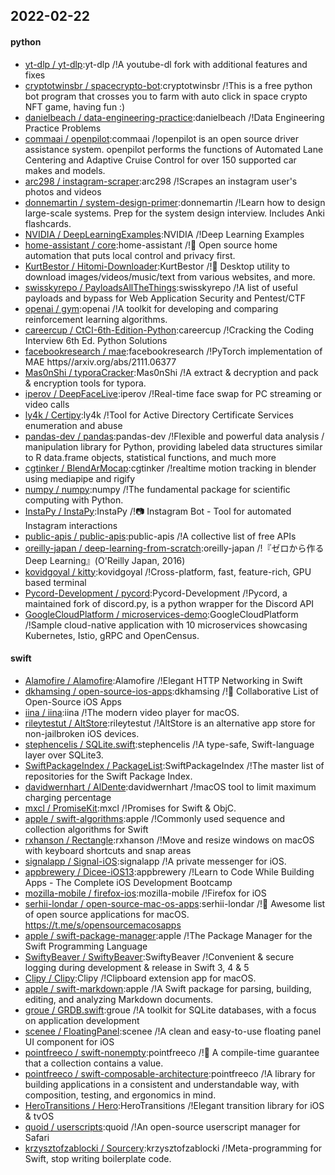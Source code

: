 ## 2022-02-22

#### python
* [yt-dlp / yt-dlp](https://github.com/yt-dlp/yt-dlp):yt-dlp /!A youtube-dl fork with additional features and fixes
* [cryptotwinsbr / spacecrypto-bot](https://github.com/cryptotwinsbr/spacecrypto-bot):cryptotwinsbr /!This is a free python bot program that crosses you to farm with auto click in space crypto NFT game, having fun :)
* [danielbeach / data-engineering-practice](https://github.com/danielbeach/data-engineering-practice):danielbeach /!Data Engineering Practice Problems
* [commaai / openpilot](https://github.com/commaai/openpilot):commaai /!openpilot is an open source driver assistance system. openpilot performs the functions of Automated Lane Centering and Adaptive Cruise Control for over 150 supported car makes and models.
* [arc298 / instagram-scraper](https://github.com/arc298/instagram-scraper):arc298 /!Scrapes an instagram user's photos and videos
* [donnemartin / system-design-primer](https://github.com/donnemartin/system-design-primer):donnemartin /!Learn how to design large-scale systems. Prep for the system design interview. Includes Anki flashcards.
* [NVIDIA / DeepLearningExamples](https://github.com/NVIDIA/DeepLearningExamples):NVIDIA /!Deep Learning Examples
* [home-assistant / core](https://github.com/home-assistant/core):home-assistant /!🏡 Open source home automation that puts local control and privacy first.
* [KurtBestor / Hitomi-Downloader](https://github.com/KurtBestor/Hitomi-Downloader):KurtBestor /!🍰 Desktop utility to download images/videos/music/text from various websites, and more.
* [swisskyrepo / PayloadsAllTheThings](https://github.com/swisskyrepo/PayloadsAllTheThings):swisskyrepo /!A list of useful payloads and bypass for Web Application Security and Pentest/CTF
* [openai / gym](https://github.com/openai/gym):openai /!A toolkit for developing and comparing reinforcement learning algorithms.
* [careercup / CtCI-6th-Edition-Python](https://github.com/careercup/CtCI-6th-Edition-Python):careercup /!Cracking the Coding Interview 6th Ed. Python Solutions
* [facebookresearch / mae](https://github.com/facebookresearch/mae):facebookresearch /!PyTorch implementation of MAE https//arxiv.org/abs/2111.06377
* [Mas0nShi / typoraCracker](https://github.com/Mas0nShi/typoraCracker):Mas0nShi /!A extract & decryption and pack & encryption tools for typora.
* [iperov / DeepFaceLive](https://github.com/iperov/DeepFaceLive):iperov /!Real-time face swap for PC streaming or video calls
* [ly4k / Certipy](https://github.com/ly4k/Certipy):ly4k /!Tool for Active Directory Certificate Services enumeration and abuse
* [pandas-dev / pandas](https://github.com/pandas-dev/pandas):pandas-dev /!Flexible and powerful data analysis / manipulation library for Python, providing labeled data structures similar to R data.frame objects, statistical functions, and much more
* [cgtinker / BlendArMocap](https://github.com/cgtinker/BlendArMocap):cgtinker /!realtime motion tracking in blender using mediapipe and rigify
* [numpy / numpy](https://github.com/numpy/numpy):numpy /!The fundamental package for scientific computing with Python.
* [InstaPy / InstaPy](https://github.com/InstaPy/InstaPy):InstaPy /!📷 Instagram Bot - Tool for automated Instagram interactions
* [public-apis / public-apis](https://github.com/public-apis/public-apis):public-apis /!A collective list of free APIs
* [oreilly-japan / deep-learning-from-scratch](https://github.com/oreilly-japan/deep-learning-from-scratch):oreilly-japan /!『ゼロから作る Deep Learning』(O'Reilly Japan, 2016)
* [kovidgoyal / kitty](https://github.com/kovidgoyal/kitty):kovidgoyal /!Cross-platform, fast, feature-rich, GPU based terminal
* [Pycord-Development / pycord](https://github.com/Pycord-Development/pycord):Pycord-Development /!Pycord, a maintained fork of discord.py, is a python wrapper for the Discord API
* [GoogleCloudPlatform / microservices-demo](https://github.com/GoogleCloudPlatform/microservices-demo):GoogleCloudPlatform /!Sample cloud-native application with 10 microservices showcasing Kubernetes, Istio, gRPC and OpenCensus.

#### swift
* [Alamofire / Alamofire](https://github.com/Alamofire/Alamofire):Alamofire /!Elegant HTTP Networking in Swift
* [dkhamsing / open-source-ios-apps](https://github.com/dkhamsing/open-source-ios-apps):dkhamsing /!📱 Collaborative List of Open-Source iOS Apps
* [iina / iina](https://github.com/iina/iina):iina /!The modern video player for macOS.
* [rileytestut / AltStore](https://github.com/rileytestut/AltStore):rileytestut /!AltStore is an alternative app store for non-jailbroken iOS devices.
* [stephencelis / SQLite.swift](https://github.com/stephencelis/SQLite.swift):stephencelis /!A type-safe, Swift-language layer over SQLite3.
* [SwiftPackageIndex / PackageList](https://github.com/SwiftPackageIndex/PackageList):SwiftPackageIndex /!The master list of repositories for the Swift Package Index.
* [davidwernhart / AlDente](https://github.com/davidwernhart/AlDente):davidwernhart /!macOS tool to limit maximum charging percentage
* [mxcl / PromiseKit](https://github.com/mxcl/PromiseKit):mxcl /!Promises for Swift & ObjC.
* [apple / swift-algorithms](https://github.com/apple/swift-algorithms):apple /!Commonly used sequence and collection algorithms for Swift
* [rxhanson / Rectangle](https://github.com/rxhanson/Rectangle):rxhanson /!Move and resize windows on macOS with keyboard shortcuts and snap areas
* [signalapp / Signal-iOS](https://github.com/signalapp/Signal-iOS):signalapp /!A private messenger for iOS.
* [appbrewery / Dicee-iOS13](https://github.com/appbrewery/Dicee-iOS13):appbrewery /!Learn to Code While Building Apps - The Complete iOS Development Bootcamp
* [mozilla-mobile / firefox-ios](https://github.com/mozilla-mobile/firefox-ios):mozilla-mobile /!Firefox for iOS
* [serhii-londar / open-source-mac-os-apps](https://github.com/serhii-londar/open-source-mac-os-apps):serhii-londar /!🚀 Awesome list of open source applications for macOS. https://t.me/s/opensourcemacosapps
* [apple / swift-package-manager](https://github.com/apple/swift-package-manager):apple /!The Package Manager for the Swift Programming Language
* [SwiftyBeaver / SwiftyBeaver](https://github.com/SwiftyBeaver/SwiftyBeaver):SwiftyBeaver /!Convenient & secure logging during development & release in Swift 3, 4 & 5
* [Clipy / Clipy](https://github.com/Clipy/Clipy):Clipy /!Clipboard extension app for macOS.
* [apple / swift-markdown](https://github.com/apple/swift-markdown):apple /!A Swift package for parsing, building, editing, and analyzing Markdown documents.
* [groue / GRDB.swift](https://github.com/groue/GRDB.swift):groue /!A toolkit for SQLite databases, with a focus on application development
* [scenee / FloatingPanel](https://github.com/scenee/FloatingPanel):scenee /!A clean and easy-to-use floating panel UI component for iOS
* [pointfreeco / swift-nonempty](https://github.com/pointfreeco/swift-nonempty):pointfreeco /!🎁 A compile-time guarantee that a collection contains a value.
* [pointfreeco / swift-composable-architecture](https://github.com/pointfreeco/swift-composable-architecture):pointfreeco /!A library for building applications in a consistent and understandable way, with composition, testing, and ergonomics in mind.
* [HeroTransitions / Hero](https://github.com/HeroTransitions/Hero):HeroTransitions /!Elegant transition library for iOS & tvOS
* [quoid / userscripts](https://github.com/quoid/userscripts):quoid /!An open-source userscript manager for Safari
* [krzysztofzablocki / Sourcery](https://github.com/krzysztofzablocki/Sourcery):krzysztofzablocki /!Meta-programming for Swift, stop writing boilerplate code.
